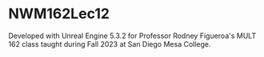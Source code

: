 # NWM162Lec12

Developed with Unreal Engine 5.3.2 for Professor Rodney Figueroa's MULT 162 class taught during Fall 2023 at San Diego Mesa College.
